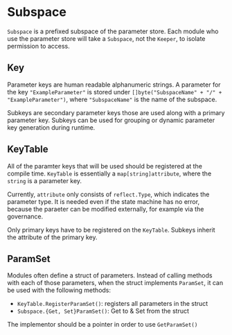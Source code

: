 <!--
order: 2
-->

# Subspace

`Subspace` is a prefixed subspace of the parameter store. Each module who use the parameter store will take a `Subspace`, not the `Keeper`, to isolate permission to access. 

## Key

Parameter keys are human readable alphanumeric strings. A parameter for the key `"ExampleParameter"` is stored under `[]byte("SubspaceName" + "/" + "ExampleParameter")`, where `"SubspaceName"` is the name of the subspace. 

Subkeys are secondary parameter keys those are used along with a primary parameter key. Subkeys can be used for grouping or dynamic parameter key generation during runtime.

## KeyTable

All of the paramter keys that will be used should be registered at the compile time. `KeyTable` is essentially a `map[string]attribute`, where the `string` is a parameter key.

Currently, `attribute` only consists of `reflect.Type`, which indicates the parameter type. It is needed even if the state machine has no error, because the paraeter can be modified externally, for example via the governance.

Only primary keys have to be registered on the `KeyTable`. Subkeys inherit the attribute of the primary key.

## ParamSet

Modules often define a struct of parameters. Instead of calling methods with each of those parameters, when the struct implements `ParamSet`, it can be used with the following methods:

* `KeyTable.RegisterParamSet()`: registers all parameters in the struct
* `Subspace.{Get, Set}ParamSet()`: Get to & Set from the struct

The implementor should be a pointer in order to use `GetParamSet()`

